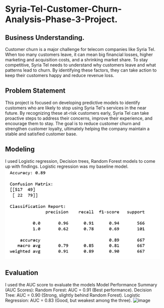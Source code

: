 # Syria-Tel-Customer-Churn-Analysis-Phase-3-Project.
## Business Understanding.
Customer churn is a major challenge for telecom companies like Syria Tel. When too many customers leave, it can mean big financial losses, higher marketing and acquisition costs, and a shrinking market share. To stay competitive, Syria Tel needs to understand why customers leave and what patterns lead to churn. By identifying these factors, they can take action to keep their customers happy and reduce revenue loss.
## Problem Statement
This project is focused on developing predictive models to identify customers who are likely to stop using Syria Tel's services in the near future. By recognizing these at-risk customers early, Syria Tel can take proactive steps to address their concerns, improve their experience, and encourage them to stay. The goal is to reduce customer churn and strengthen customer loyalty, ultimately helping the company maintain a stable and satisfied customer base.
## Modeling
I used Logistic regression, Decision trees, Random Forest models to come up with findings. Logistic regression was my baseline model.
![image alt](https://github.com/StephenMuuo/Syria-Tel-Customer-Churn-Analysis-Phase-3-Project./blob/main/Logistic%20regression%20classification%20report..PNG?raw=true)
## Evaluation
I used the AUC score to evaluate the models
Model Performance Summary (AUC Scores): Random Forest: AUC = 0.91 (Best performance).
Decision Tree: AUC = 0.90 (Strong, slightly behind Random Forest).
Logistic Regression: AUC = 0.83 (Good, but weakest among the three).
![image](https://github.com/user-attachments/assets/258b55cc-60d4-449d-8a6a-5e3a844c4d97)




